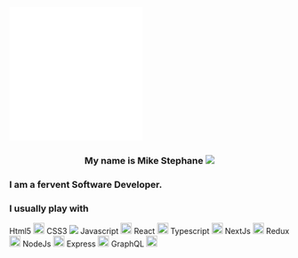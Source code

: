 
  ![introduction](./image.svg) 
  <center><h3>My name is Mike Stephane  <span style="width:16px !important"><img src="https://raw.githubusercontent.com/MartinHeinz/MartinHeinz/master/wave.gif" width=20></span></h3></center> <h3> I am a fervent Software Developer.</h3>
<h3> I usually play with </h3>
<span style="width=20%;aspect-ratio:3/2; object-fit:contain; mix-blend-mode:burn">
 Html5 <span ><img src="https://github.com/mkanyar/mkanyar/blob/main/html.svg" width=20 style="aspect-ratio:3/2; object-fit:contain; mix-blend-mode:burn"></span>
  CSS3  <span ><img src="https://github.com/mkanyar/mkanyar/blob/main/css.svg" width=20></span>
  Javascript <span ><img src="https://github.com/mkanyar/mkanyar/blob/main/javascript.svg" width=20 style="aspect-ratio:3/2; object-fit:contain; mix-blend-mode:burn"></span>
 React <span ><img src="https://github.com/mkanyar/mkanyar/blob/main/react.svg" width=20 style="aspect-ratio:3/2; object-fit:contain; mix-blend-mode:burn"></span>
 Typescript <span ><img src="https://github.com/mkanyar/mkanyar/blob/main/typescript.svg" width=20 style="aspect-ratio:3/2; object-fit:contain; mix-blend-mode:burn"></span>
 NextJs <span ><img src="https://github.com/mkanyar/mkanyar/blob/main/nextjs-3.svg" width=20 style="aspect-ratio:3/2; object-fit:contain; mix-blend-mode:burn"></span>
 Redux <span ><img src="https://github.com/mkanyar/mkanyar/blob/main/redux.svg" width=20 style="aspect-ratio:3/2; object-fit:contain; mix-blend-mode:burn"></span>
 NodeJs <span ><img src="https://github.com/mkanyar/mkanyar/blob/main/Node.js_logo.svg" width=20 style="aspect-ratio:3/2; object-fit:contain; mix-blend-mode:burn"></span>
 Express <span> <img src="https://github.com/mkanyar/mkanyar/blob/main/expressjs-ar21.svg" width=20 style="aspect-ratio:3/2; object-fit:contain; mix-blend-mode:burn"></span>
 GraphQL <span ><img src="https://github.com/mkanyar/mkanyar/blob/main/GraphQL_Logo.svg" width=20 style="aspect-ratio:3/2; object-fit:contain; mix-blend-mode:burn"></span></span>

 








